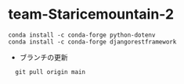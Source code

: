 # team-Staricemountain-2

```
conda install -c conda-forge python-dotenv
conda install -c conda-forge djangorestframework
```

* ブランチの更新
```
  git pull origin main
```
